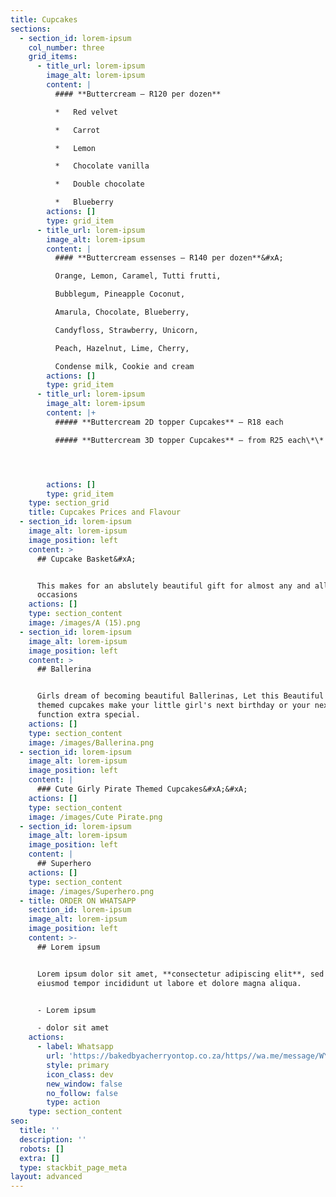```yaml
---
title: Cupcakes
sections:
  - section_id: lorem-ipsum
    col_number: three
    grid_items:
      - title_url: lorem-ipsum
        image_alt: lorem-ipsum
        content: |
          #### **Buttercream – R120 per dozen**

          *   Red velvet

          *   Carrot

          *   Lemon

          *   Chocolate vanilla

          *   Double chocolate

          *   Blueberry
        actions: []
        type: grid_item
      - title_url: lorem-ipsum
        image_alt: lorem-ipsum
        content: |
          #### **Buttercream essenses – R140 per dozen**&#xA;

          Orange, Lemon, Caramel, Tutti frutti,

          Bubblegum, Pineapple Coconut,

          Amarula, Chocolate, Blueberry,

          Candyfloss, Strawberry, Unicorn,

          Peach, Hazelnut, Lime, Cherry,

          Condense milk, Cookie and cream
        actions: []
        type: grid_item
      - title_url: lorem-ipsum
        image_alt: lorem-ipsum
        content: |+
          ##### **Buttercream 2D topper Cupcakes** – R18 each

          ##### **Buttercream 3D topper Cupcakes** – from R25 each\*\*




        actions: []
        type: grid_item
    type: section_grid
    title: Cupcakes Prices and Flavour
  - section_id: lorem-ipsum
    image_alt: lorem-ipsum
    image_position: left
    content: >
      ## Cupcake Basket&#xA;


      This makes for an abslutely beautiful gift for almost any and all special
      occasions
    actions: []
    type: section_content
    image: /images/A (15).png
  - section_id: lorem-ipsum
    image_alt: lorem-ipsum
    image_position: left
    content: >
      ## Ballerina


      Girls dream of becoming beautiful Ballerinas, Let this Beautiful Ballerina
      themed cupcakes make your little girl's next birthday or your next
      function extra special.
    actions: []
    type: section_content
    image: /images/Ballerina.png
  - section_id: lorem-ipsum
    image_alt: lorem-ipsum
    image_position: left
    content: |
      ### Cute Girly Pirate Themed Cupcakes&#xA;&#xA;
    actions: []
    type: section_content
    image: /images/Cute Pirate.png
  - section_id: lorem-ipsum
    image_alt: lorem-ipsum
    image_position: left
    content: |
      ## Superhero
    actions: []
    type: section_content
    image: /images/Superhero.png
  - title: ORDER ON WHATSAPP
    section_id: lorem-ipsum
    image_alt: lorem-ipsum
    image_position: left
    content: >-
      ## Lorem ipsum


      Lorem ipsum dolor sit amet, **consectetur adipiscing elit**, sed do
      eiusmod tempor incididunt ut labore et dolore magna aliqua.


      - Lorem ipsum

      - dolor sit amet
    actions:
      - label: Whatsapp
        url: 'https://bakedbyacherryontop.co.za/https//wa.me/message/WYKY5SMM27'
        style: primary
        icon_class: dev
        new_window: false
        no_follow: false
        type: action
    type: section_content
seo:
  title: ''
  description: ''
  robots: []
  extra: []
  type: stackbit_page_meta
layout: advanced
---
```

